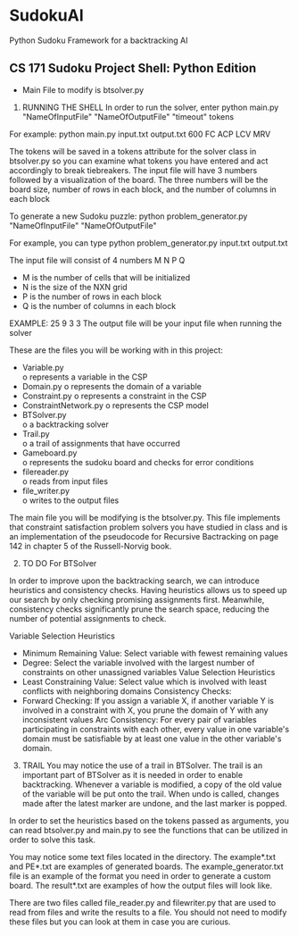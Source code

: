# SudokuAI
Python Sudoku Framework for a backtracking AI

CS 171 Sudoku Project Shell: Python Edition
-------------------------------------------

* Main File to modify is btsolver.py

1. RUNNING THE SHELL
In order to run the solver, enter
python main.py "NameOfInputFile" "NameOfOutputFile" "timeout" tokens

For example:
python main.py input.txt output.txt 600 FC ACP LCV MRV

The tokens will be saved in a tokens attribute for the solver class in btsolver.py so you can examine what tokens you have entered and act accordingly to break tiebreakers.
The input file will have 3 numbers followed by a visualization of the board.
The three numbers will be the board size, number of rows in each block, and the number of columns in each block

To generate a new Sudoku puzzle:
python problem_generator.py "NameOfInputFile" "NameOfOutputFile"

For example, you can type
python problem_generator.py input.txt output.txt

The input file will consist of 4 numbers
M N P Q
* M is the number of cells that will be initialized
* N is the size of the NXN grid
* P is the number of rows in each block
* Q is the number of columns in each block

EXAMPLE: 
25 9 3 3
The output file will be your input file when running the solver

These are the files you will be working with in this project:
* Variable.py	
o represents a variable in the CSP
* Domain.py	
o represents the domain of a variable
* Constraint.py	
o represents a constraint in the CSP
* ConstraintNetwork.py 
o represents the CSP model
* BTSolver.py	
o a backtracking solver
* Trail.py	
o a trail of assignments that have occurred
* Gameboard.py    
o represents the sudoku board and checks for error conditions
* filereader.py   
o reads from input files
* file_writer.py  
o writes to the output files

The main file you will be modifying is the btsolver.py. This file implements that constraint satisfaction problem solvers you have studied in class and is an implementation of the pseudocode for Recursive Bactracking on page 142 in chapter 5 of the Russell-Norvig book.


2. TO DO For BTSolver

In order to improve upon the backtracking search, we can introduce heuristics and consistency checks. Having heuristics allows us to speed up our search by only checking promising assignments first. Meanwhile, consistency checks significantly prune the search space, reducing the number of potential assignments to check.

Variable Selection Heuristics
* Minimum Remaining Value: Select variable with fewest remaining values
* Degree: Select the variable involved with the largest number of constraints on other unassigned variables
Value Selection Heuristics
* Least Constraining Value: Select value which is involved with least conflicts with neighboring domains
Consistency Checks:
* Forward Checking: If you assign a variable X, if another variable Y is involved in a constraint with X, you prune the domain of Y with any inconsistent values Arc Consistency: For every pair of variables participating in constraints with each other, every value in one variable's domain must be satisfiable by at least one value in the other variable's domain.

3. TRAIL
You may notice the use of a trail in BTSolver. The trail is an important part of BTSolver as it is needed in order to enable backtracking. Whenever a variable is modified, a copy of the old value of the variable will be put onto the trail. When undo is called, changes made after the latest marker are undone, and the last marker is popped. 


In order to set the heuristics based on the tokens passed as arguments, you can read btsolver.py and main.py to see the functions that can be utilized in order to solve this task.

You may notice some text files located in the directory. The example*.txt and PE*.txt are examples of generated boards. The example_generator.txt file is an example of the format you need in order to generate a custom board. The result*.txt are examples of how the output files will look like. 

There are two files called file_reader.py and filewriter.py that are used to read from files and write the results to a file. You should not need to modify these files but you can look at them in case you are curious.
